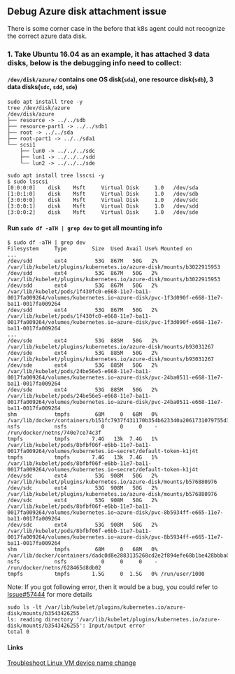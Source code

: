 ## Debug Azure disk attachment issue
There is some corner case in the before that k8s agent could not recognize the correct azure data disk.
### 1. Take Ubuntu 16.04 as an example, it has attached 3 data disks, below is the debugging info need to collect:
#### `/dev/disk/azure/` contains one OS disk(`sda`), one resource disk(`sdb`), 3 data disks(`sdc`, `sdd`, `sde`)
```
sudo apt install tree -y
tree /dev/disk/azure
/dev/disk/azure
├── resource -> ../../sdb
├── resource-part1 -> ../../sdb1
├── root -> ../../sda
├── root-part1 -> ../../sda1
└── scsi1
    ├── lun0 -> ../../../sdc
    ├── lun1 -> ../../../sdd
    └── lun2 -> ../../../sde
    
sudo apt install tree lsscsi -y
$ sudo lsscsi
[0:0:0:0]    disk    Msft     Virtual Disk     1.0   /dev/sda
[1:0:1:0]    disk    Msft     Virtual Disk     1.0   /dev/sdb
[3:0:0:0]    disk    Msft     Virtual Disk     1.0   /dev/sdc
[3:0:0:1]    disk    Msft     Virtual Disk     1.0   /dev/sdd
[3:0:0:2]    disk    Msft     Virtual Disk     1.0   /dev/sde
```

#### Run `sudo df -aTH | grep dev` to get all mounting info
```
$ sudo df -aTH | grep dev
Filesystem     Type        Size  Used Avail Use% Mounted on
...
/dev/sdd       ext4         53G  867M   50G   2% /var/lib/kubelet/plugins/kubernetes.io/azure-disk/mounts/b3022915953
/dev/sdd       ext4         53G  867M   50G   2% /var/lib/kubelet/plugins/kubernetes.io/azure-disk/mounts/b3022915953
/dev/sdd       ext4         53G  867M   50G   2% /var/lib/kubelet/pods/1f430fc0-e668-11e7-ba11-0017fa009264/volumes/kubernetes.io~azure-disk/pvc-1f3d090f-e668-11e7-ba11-0017fa009264
/dev/sdd       ext4         53G  867M   50G   2% /var/lib/kubelet/pods/1f430fc0-e668-11e7-ba11-0017fa009264/volumes/kubernetes.io~azure-disk/pvc-1f3d090f-e668-11e7-ba11-0017fa009264
...
/dev/sde       ext4         53G  885M   50G   2% /var/lib/kubelet/plugins/kubernetes.io/azure-disk/mounts/b93031267
/dev/sde       ext4         53G  885M   50G   2% /var/lib/kubelet/plugins/kubernetes.io/azure-disk/mounts/b93031267
/dev/sde       ext4         53G  885M   50G   2% /var/lib/kubelet/pods/24be56e5-e668-11e7-ba11-0017fa009264/volumes/kubernetes.io~azure-disk/pvc-24ba0511-e668-11e7-ba11-0017fa009264
/dev/sde       ext4         53G  885M   50G   2% /var/lib/kubelet/pods/24be56e5-e668-11e7-ba11-0017fa009264/volumes/kubernetes.io~azure-disk/pvc-24ba0511-e668-11e7-ba11-0017fa009264
shm            tmpfs        68M     0   68M   0% /var/lib/docker/containers/b151fc7937f431170b354b623340a2061731079755d370618d90ffa4932b091d/shm
nsfs           nsfs           0     0     0    - /run/docker/netns/740e7ce74c3f
tmpfs          tmpfs       7.4G   13k  7.4G   1% /var/lib/kubelet/pods/8bfbf06f-e6bb-11e7-ba11-0017fa009264/volumes/kubernetes.io~secret/default-token-k1j4t
tmpfs          tmpfs       7.4G   13k  7.4G   1% /var/lib/kubelet/pods/8bfbf06f-e6bb-11e7-ba11-0017fa009264/volumes/kubernetes.io~secret/default-token-k1j4t
/dev/sdc       ext4         53G  908M   50G   2% /var/lib/kubelet/plugins/kubernetes.io/azure-disk/mounts/b576880976
/dev/sdc       ext4         53G  908M   50G   2% /var/lib/kubelet/plugins/kubernetes.io/azure-disk/mounts/b576880976
/dev/sdc       ext4         53G  908M   50G   2% /var/lib/kubelet/pods/8bfbf06f-e6bb-11e7-ba11-0017fa009264/volumes/kubernetes.io~azure-disk/pvc-8b5934ff-e665-11e7-ba11-0017fa009264
/dev/sdc       ext4         53G  908M   50G   2% /var/lib/kubelet/pods/8bfbf06f-e6bb-11e7-ba11-0017fa009264/volumes/kubernetes.io~azure-disk/pvc-8b5934ff-e665-11e7-ba11-0017fa009264
shm            tmpfs        68M     0   68M   0% /var/lib/docker/containers/dadc0d8e2883135268cd2e2f894efe68b1be428bbba0fb50091858c830f9bd30/shm
nsfs           nsfs           0     0     0    - /run/docker/netns/628465d8db02
tmpfs          tmpfs       1.5G     0  1.5G   0% /run/user/1000
```
Note:
If you got following error, then it would be a bug, you could refer to [Issue#57444](https://github.com/kubernetes/kubernetes/issues/57444) for more details
```
sudo ls -lt /var/lib/kubelet/plugins/kubernetes.io/azure-disk/mounts/b3543426255
ls: reading directory '/var/lib/kubelet/plugins/kubernetes.io/azure-disk/mounts/b3543426255': Input/output error
total 0
```

#### Links
[Troubleshoot Linux VM device name change](https://docs.microsoft.com/en-us/azure/virtual-machines/linux/troubleshoot-device-names-problems)
